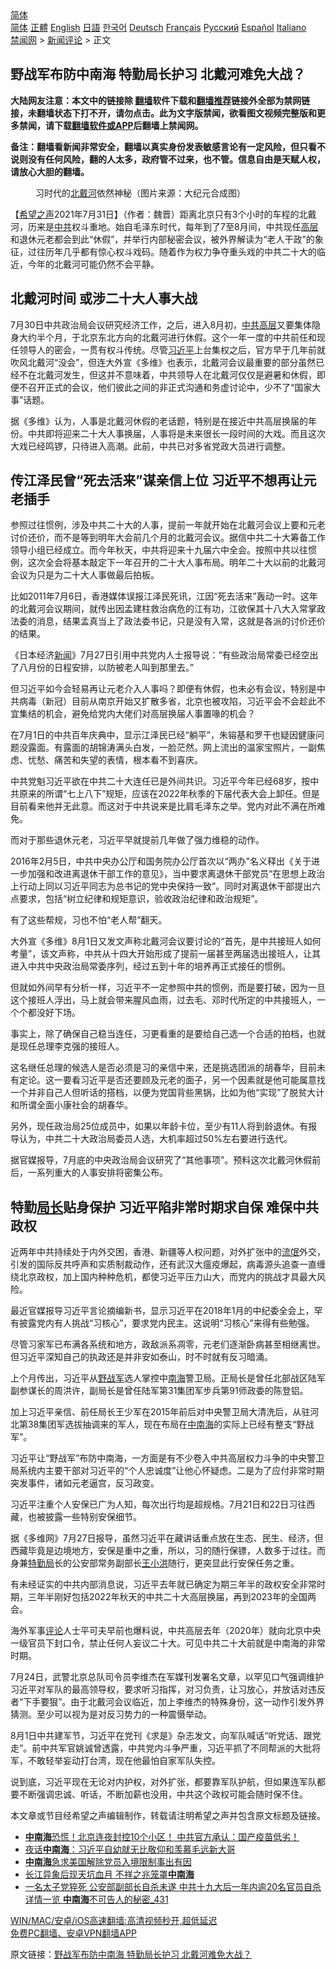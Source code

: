  <!-- 面包屑导航 --> <div class="breadcrumb"><!-- GTranslate: https://gtranslate.io/ -->  <div class="switcher notranslate">  <div class="selected">  <a href="#" onclick="return false;"> 简体</a>  </div>  <div class="option">  <a href="https://www.bannedbook.org" onclick="doGTranslate('zh-CN|zh-CN');jQuery('div.switcher div.selected a').html(jQuery(this).html());return false;" title="简体中文" class="nturl selected"> 简体</a>  <a href="https://www.bannedbook.org/zh-tw/" onclick="doGTranslate('zh-CN|zh-TW');jQuery('div.switcher div.selected a').html(jQuery(this).html());return false;" title="繁體中文" class="nturl"> 正體</a>  <a href="https://www.bannedbook.org/en/" onclick="doGTranslate('zh-CN|en');jQuery('div.switcher div.selected a').html(jQuery(this).html());return false;" title="English" class="nturl"> English</a>  <a href="https://www.bannedbook.org/ja/" onclick="doGTranslate('zh-CN|ja');jQuery('div.switcher div.selected a').html(jQuery(this).html());return false;" title="日本語" class="nturl"> 日語</a>  <a href="https://www.bannedbook.org/ko/" onclick="doGTranslate('zh-CN|ko');jQuery('div.switcher div.selected a').html(jQuery(this).html());return false;" title="한국어" class="nturl"> 한국어</a>  <a href="https://www.bannedbook.org/de/" onclick="doGTranslate('zh-CN|de');jQuery('div.switcher div.selected a').html(jQuery(this).html());return false;" title="Deutsch" class="nturl"> Deutsch</a>  <a href="https://www.bannedbook.org/fr/" onclick="doGTranslate('zh-CN|fr');jQuery('div.switcher div.selected a').html(jQuery(this).html());return false;" title="Français" class="nturl"> Français</a>  <a href="https://www.bannedbook.org/ru/" onclick="doGTranslate('zh-CN|ru');jQuery('div.switcher div.selected a').html(jQuery(this).html());return false;" title="Русский" class="nturl"> Русский</a>  <a href="https://www.bannedbook.org/es/" onclick="doGTranslate('zh-CN|es');jQuery('div.switcher div.selected a').html(jQuery(this).html());return false;" title="Español" class="nturl"> Español</a>  <a href="https://www.bannedbook.org/it/" onclick="doGTranslate('zh-CN|it');jQuery('div.switcher div.selected a').html(jQuery(this).html());return false;" title="Italiano" class="nturl"> Italiano</a>  </div>  </div>      <div class='breadcrumb-sub'><!-- Breadcrumb NavXT 6.3.0 --> <a href="https://www.bannedbook.org/" class="home">禁闻网</a> &gt; <a href="https://www.bannedbook.org/bnews/comments/" class="category">新闻评论</a> &gt; 正文</div></div><h2>野战军布防中南海 特勤局长护习 北戴河难免大战？</h2> <p class="notice"><b>大陆网友注意：本文中的链接除 <a href="https://github.com/bannedbook/fanqiang" >翻墙</a>软件下载和<a href="https://github.com/killgcd/justmysocks/blob/master/README.md">翻墙推荐</a>链接外全部为禁网链接，未翻墙状态下打不开，请勿点击。此为文字版禁闻，欲看图文视频完整版和更多禁闻，请下载<a href="https://github.com/bannedbook/fanqiang">翻墙软件或APP</a>后翻墙上禁闻网。</p><p>备注：翻墙看新闻非常安全，翻墙以真实身份发表敏感言论有一定风险，但只看不说则没有任何风险，翻的人太多，政府管不过来，也不管。信息自由是天赋人权，请放心大胆的翻墙。</b></p>  <div class="entry"> <figure><figcaption>习时代的<a href="https://www.bannedbook.org/bnews/tag/%E5%8C%97%E6%88%B4%E6%B2%B3/" class="st_tag internal_tag" rel="tag" title="标签 北戴河 下的日志">北戴河</a>依然神秘（图片来源：大纪元合成图）</figcaption></figure> <p>【<span class='wp_keywordlink_affiliate'><a href="https://www.soundofhope.org" title="希望之声" target="_blank">希望之声</a></span>2021年7月31日】（作者：魏晋）距离北京只有3个小时的车程的北戴河，历来是<a href="https://www.bannedbook.org/bnews/tag/%e4%b8%ad%e5%85%b1/" class="st_tag internal_tag" rel="tag" title="标签 中共 下的日志">中共</a>权斗重地。始自毛泽东时代，每年到了7至8月间，中共现任<span class='wp_keywordlink_affiliate'><a href="https://www.bannedbook.org/bnews/ccpdope/" title="中共高层内幕" target="_blank">高层</a></span>和退休元老都会到此“休假”，并举行内部秘密会议，被外界解读为“老人干政”的象征，过往历年几乎都有惊心权斗戏码。随着作为权力争夺重头戏的中共二十大的临近，今年的北戴河可能仍然不会平静。</p> <h2><strong>北戴河时间 或涉二十大人事大战</strong></h2> <p>7月30日中共政治局会议研究经济工作，之后，进入8月初，<span class='wp_keywordlink_affiliate'><a href="https://www.bannedbook.org/bnews/ccpdope/" title="中共高层" target="_blank">中共高层</a></span>又要集体隐身大约半个月，于北京东北方向的北戴河进行休假。这个一年一度的中共前任和现任领导人的密会，一贯有权斗传统。尽管<a href="https://www.bannedbook.org/bnews/tag/%e4%b9%a0%e8%bf%91%e5%b9%b3/" class="st_tag internal_tag" rel="tag" title="标签 习近平 下的日志">习近平</a>上台集权之后，官方早于几年前就吹风北戴河“没会”，但连大外宣《多维》也表示，北戴河会议最重要的部分虽然已经不在北戴河发生，但这并不意味着，中共领导人在北戴河仅仅是避暑和休假，即便不召开正式的会议，他们彼此之间的非正式沟通和务虚讨论中，少不了“国家大事”话题。</p> <p>据《多维》认为，人事是北戴河休假的老话题，特别是在接近中共高层换届的年份。中共即将迎来二十大人事换届，人事将是未来很长一段时间的大戏。而且这次大戏已经鸣锣，只待进入高潮。此前，中共已对多省党政大员进行调整。</p> <h2><strong>传江泽民曾“死去活来”谋亲信上位 习近平不想再让元老插手</strong></h2> <p>参照过往惯例，涉及中共二十大的人事，提前一年就开始在北戴河会议上要和元老讨价还价，而不是等到明年大会前几个月的北戴河会议。据信中共二十大筹备工作领导小组已经成立。而今年秋天，中共将迎来十九届六中全会。按照中共以往惯例，这次全会将基本敲定下一年召开的二十大人事布局。明年二十大以前的北戴河会议为只是为二十大人事做最后拍板。</p> <p>比如2011年7月6日，香港媒体误报江泽民死讯，江因“死去活来”轰动一时。这年的北戴河会议期间，就传出因孟建柱救治病危的江有功，江欲保其十八大入常掌政法委的消息，结果孟真当上了政法委书记，只是没有入常，这就是各派的讨价还价的结果。</p> <p>《日本经济<span class='wp_keywordlink_affiliate'><a href="https://www.bannedbook.org/" title="新闻">新闻</a></span>》7月27日引用中共党内人士报导说：“有些政治局常委已经空出了八月份的日程安排，以防被老人叫到那里去。”</p> <p>但习近平如今会轻易再让元老介入人事吗？即便有休假，也未必有会议，特别是中共病毒（新冠）目前从南京开始又扩散多省，北京也被攻陷，习近平会不会趁此不宜集结的机会，避免给党内大佬们对高层换届人事置喙的机会？</p> <p>在7月1日的中共百年庆典中，显示江泽民已经“躺平”，朱镕基和罗干也疑因健康问题没露面。有露面的胡锦涛满头白发，一脸茫然。网上流出的温家宝照片，一副焦虑、忧愁、痛苦和失望的表情，根本看不到喜庆。</p>  <p>中共党魁习近平欲在中共二十大连任已是外间共识。习近平今年已经68岁，按中共原来的所谓“七上八下”规矩，应该在2022年秋季的下届代表大会上卸任。但是目前看来他并无此意。而这对于中共说来是比肩毛泽东之举。党内对此不满在所难免。</p> <p>而对于那些退休元老，习近平早就提前几年做了强力维稳的动作。</p> <p>2016年2月5日，中共中央办公厅和国务院办公厅首次以“两办”名义释出《关于进一步加强和改进离退休干部工作的意见》，当中要求离退休干部党员“在思想上政治上行动上同以习近平同志为总书记的党中央保持一致”。同时对离退休干部提出六点要求，包括“树立纪律和规矩意识，验收政治纪律和政治规矩”。</p> <p>有了这些帮规，习也不怕“老人帮”翻天。</p> <p>大外宣《多维》8月1日又发文声称北戴河会议要讨论的“首先，是中共接班人如何考量”，该文声称，中共从十四大开始形成了提前一届甚至两届选出接班人，让其进入中共中央政治局常委序列，经过五到十年的培养再正式接任的惯例。</p> <p>但就如外间早有分析一样，习近平不一定参照中共的惯例，而是要打破，因为一旦这个接班人浮出，马上就会带来腥风血雨，过去毛、邓时代所定的中共接班人，一个个都没好下场。</p> <p>事实上，除了确保自己稳当连任，习更看重的是要给自己选一个合适的拍档，也就是现任总理李克强的接班人。</p> <p>这名继任总理的候选人是否必须是习的亲信中来，还是挑选团派的胡春华，目前未有定论。这一要看习近平是否还要顾及元老的面子，另一个因素就是他可能属意找一个并非自己人但听话的搭档，以便为党国背些黑锅，比如为他“实现”了脱贫大计和所谓全面小康社会的胡春华。</p>  <p>另外，现任政治局25位成员中，如果以年龄卡位，至少有11人将到龄退休。有报导认为，中共二十大政治局委员人选，大机率超过50%左右要进行迭代。</p> <p>据官媒报导，7月底的中央政治局会议研究了“其他事项”。预料这次北戴河休假前后，一系列重大的人事安排将密集公布。</p> <h2>特勤<a href="https://www.bannedbook.org/bnews/tag/%E5%B1%80%E9%95%BF/" class="st_tag internal_tag" rel="tag" title="标签 局长 下的日志">局长</a>贴身保护 习近平陷非常时期求自保 难保中共政权</h2> <p>近两年中共持续处于内外交困，香港、新疆等人权问题，对外扩张中的<span class='wp_keywordlink'><a href="https://www.bannedbook.org/forum11/topic282.html" title="禁片：评中国共产党的流氓本性" target="_blank">流氓</a></span>外交，引发的国际反共呼声和实质制裁动作，还有武汉大瘟疫爆起，病毒源头追查一直缠绕北京政权，加上国内种种危机，都使习近平压力山大，而党内的挑战才具最大风险。</p> <p>最近官媒报导习近平言论摘编新书，显示习近平在2018年1月的中纪委全会上，罕有披露党内有人挑战“习核心”，要求党内民主。这说明“习核心”来得有些勉强。</p> <p>尽管习家军已布满各系统和地方，政敌派系凋零，元老们逐渐卧病甚至相继离世。但习近平深知自己的执政还是并非安如泰山，时不时就有反习暗涌。</p> <p>上个月传出，习近平从<a href="https://www.bannedbook.org/bnews/tag/%e9%87%8e%e6%88%98%e5%86%9b/" class="st_tag internal_tag" rel="tag" title="标签 野战军 下的日志">野战军</a>选人掌控中<a href="https://www.bannedbook.org/bnews/tag/%e5%8d%97%e6%b5%b7/" class="st_tag internal_tag" rel="tag" title="标签 南海 下的日志">南海</a>警卫局。正局长是曾任北部战区陆军副参谋长的周洪许，副局长是曾任陆军第31集团军步兵第91师政委的陈登铝。</p> <p>加上习近平亲信、前任局长王少军在2015年前后对中央警卫局大清洗后，从驻河北第38集团军选拔抽调来的军人，现在布局在<a href="https://www.bannedbook.org/bnews/tag/%e4%b8%ad%e5%8d%97%e6%b5%b7/" class="st_tag internal_tag" rel="tag" title="标签 中南海 下的日志">中南海</a>的实际上已经有整支“野战军”。</p> <p>习近平让“野战军”布防中南海，一方面是有不少卷入中共高层权力斗争的中央警卫局系统内主要干部对习近平的“个人忠诚度”让他心怀疑虑。二是为了应付非常时期突发事件，诸如元老逼宫，反习政变。</p>  <p>习近平注重个人安保已广为人知，每次出行均是超规格。7月21日和22日习往西藏，也被披露一些特别安保细节。</p> <p>据《多维网》7月27日报导，虽然习近平在藏讲话重点放在生态、民生、经济，但西藏毕竟是边境地方，安保是重中之重，所以，习的随行保镖，人数多于过往。而身兼<a href="https://www.bannedbook.org/bnews/tag/%E7%89%B9%E5%8B%A4%E5%B1%80/" class="st_tag internal_tag" rel="tag" title="标签 特勤局 下的日志">特勤局</a>长的公安部常务副部长<a href="https://www.bannedbook.org/bnews/tag/%e7%8e%8b%e5%b0%8f%e6%b4%aa/" class="st_tag internal_tag" rel="tag" title="标签 王小洪 下的日志">王小洪</a>随行，更突显此行安保任务之重。</p> <p>有未经证实的中共内部消息说，习近平去年就已确定为期三年半的政权安全非常时期，三年半刚好包括2022年秋天的中共二十大高层换届，再到2023年的全国两会。</p> <p>海外军事<span class='wp_keywordlink_affiliate'><a href="https://www.bannedbook.org/bnews/comments/" title="新闻评论" target="_blank">评论</a></span>人士平可夫早前也爆料说，中共高层去年（2020年）就向北京中央一级官员下封口令，禁止任何人妄议二十大。可见中共二十大前就是中南海的非常时期。</p> <p>7月24日，武警北京总队司令员李维杰在军媒刊发署名文章，以罕见口气强调维护习近平对军队的最高领导权，要求听习指挥，对习负责，让习放心，并放话对违反者“下手要狠”。由于北戴河会议临近，加上李维杰的特殊身份，这一动作引发外界猜测。至少可以视为是对反习势力的一种震慑举动。</p> <p>8月1日中共建军节，习近平在党刊《求是》杂志发文，向军队喊话“听党话、跟党走”。前中共军官姚诚曾透露，中共党内斗争严重，习近平抓了不同帮派的大批将军，不敢轻举妄动打台湾，现在他最怕自家军队失控。</p> <p>说到底，习近平现在无论对内护权，对外扩张，都要靠军队护航，但如果连军队都要不断强调忠诚、听话，不断加薪也没用，中共这个政权可能会随时保不住。</p> <p>本文章或节目经希望之声编辑制作，转载请注明希望之声并包含原文标题及链接。 </p>  <ul class='op-related-articles' title='相关阅读'> <li><a href='https://www.bannedbook.org/bnews/bannedvideo/20210801/1597933.html' target='_blank'><b>中南海</b>恐慌！北京连夜封控10个小区！        中共官方承认：国产疫苗低劣！</a></li> <li><a href='https://www.bannedbook.org/bnews/baitai/20210801/1597891.html' target='_blank'>夜话<b>中南海</b>：习近平自幼就无比敬仰和羡慕毛远新大哥</a></li> <li><a href='https://www.bannedbook.org/bnews/comments/20210731/1597853.html' target='_blank'><b>中南海</b>急求美国解除党员入境限制事出有因</a></li> <li><a href='https://www.bannedbook.org/bnews/ssgc/20210731/1597818.html' target='_blank'>长江异象后现天坑血月 不祥之兆笼罩<b>中南海</b></a></li> <li><a href='https://www.bannedbook.org/bnews/comments/20210731/1597633.html' target='_blank'>一名太子党猝死 公安部副部长自杀未遂 中共十九大后一年内逾20名官员自杀 详情一览 <b>中南海</b>不可告人的秘密_431</a></li> </ul> <p class="texttj"> <a href="https://github.com/bannedbook/fanqiang/wiki/V2ray%E6%9C%BA%E5%9C%BA" target="_blank">WIN/MAC/安卓/iOS高速翻墙:高清视频秒开,超低延迟</a><br/> <a href="https://github.com/bannedbook/fanqiang/wiki/%E7%A6%81%E9%97%BB%E7%BD%91%E5%AE%89%E5%8D%93%E7%BF%BB%E5%A2%99%E6%96%B0%E9%97%BBAPP" target="_blank">免费PC翻墙、安卓VPN翻墙APP</a></p><p>原文链接：<a class="src_link"  href="https://www.soundofhope.org/post/531209" target="_blank">野战军布防中南海 特勤局长护习 北戴河难免大战？</a></p><a name='sharetosocial'></a>  <div style="margin-bottom:5px;padding-bottom:5px;clear:both"> <div id="archive-pix-1" class="banner-ads"> <!-- AuctionX Display platform tag START --> <div id="26318x728x90x621x_ADSLOT2" clicktrack="%%CLICK_URL_ESC%%"></div> <!-- AuctionX Display platform tag END --> </div> <div id="archive-pix-2" class="banner-ads"> <!-- AuctionX Display platform tag START --> <div id="26315x300x250x621x_ADSLOT2" clicktrack="%%CLICK_URL_ESC%%"></div> <!-- AuctionX Display platform tag END --> </div> </div>  <div id="archive-pix-1" class="banner-ads"> <!-- AuctionX Display platform tag START --> <div id="26318x728x90x621x_ADSLOT3" clicktrack="%%CLICK_URL_ESC%%"></div> <!-- AuctionX Display platform tag END --> </div> </div><!--END ENTRY--> 